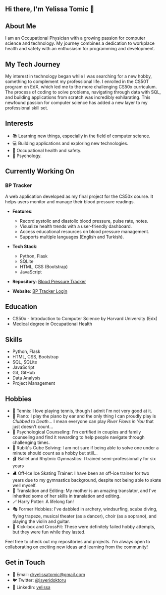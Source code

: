 ## Hi there, I'm Yelissa Tomic 👋

## About Me
I am an Occupational Physician with a growing passion for computer science and technology. My journey combines a dedication to workplace health and safety with an enthusiasm for programming and development. 


## My Tech Journey

My interest in technology began while I was searching for a new hobby, something to complement my professional life. I enrolled in the CS50T program on EdX, which led me to the more challenging CS50x curriculum. The process of coding to solve problems, navigating through data with SQL, and building applications from scratch was incredibly exhilarating. This newfound passion for computer science has added a new layer to my professional skill set.

## Interests
- 📚 Learning new things, especially in the field of computer science.
- 💻 Building applications and exploring new technologies.
- 🏥 Occupational health and safety.
- 👥 Psychology.

## Currently Working On
### BP Tracker
A web application developed as my final project for the CS50x course. It helps users monitor and manage their blood pressure readings.

- **Features**:
  - Record systolic and diastolic blood pressure, pulse rate, notes.
  - Visualize health trends with a user-friendly dashboard.
  - Access educational resources on blood pressure management.
  - Supports multiple languages (English and Turkish).

- **Tech Stack**:
  - Python, Flask
  - SQLite
  - HTML, CSS (Bootstrap)
  - JavaScript

- **Repository**: [Blood Pressure Tracker](https://github.com/Belifon/bp-tracker)
- **Website**: [BP Tracker Login](https://bp-tracker-bdbe1f8dce71.herokuapp.com/login)

## Education
- CS50x - Introduction to Computer Science by Harvard University (Edx)
- Medical degree in Occupational Health

## Skills
- Python, Flask
- HTML, CSS, Bootstrap
- SQL, SQLite
- JavaScript
- Git, GitHub
- Data Analysis
- Project Management


## Hobbies 
- 🎾 Tennis: I love playing tennis, though I admit I'm not very good at it.
- 🎹 Piano: I play the piano by ear and the only thing I can proudly play is *Clubbed to Death*... I mean everyone can play *River Flows in You* that just doesn't count...
- 🏡 Psychological Counseling: I'm certified in couples and family counseling and find it rewarding to help people navigate through challenging times.
- 🧮 Rubik's Cube Solving: I am not sure if being able to solve one under a minute should count as a hobby but still...
- 🩰 Ballet and Rhytmic Gymnastics: I trained semi-professionally for six years 
- ⛸️ Off-Ice Ice Skating Trainer: I have been an off-ice trainer for two years due to my gymnastics background, despite not being able to skate well myself.
- 💱 Translation and Editing: My mother is an amazing translator, and I've inherited some of her skills in translation and editing.
- 🪄 Harry Potter: A lifelong fan!
- 🎭 Former Hobbies: I've dabbled in archery, windsurfing, scuba diving, flying trapeze, musical theater (as a dancer), choir (as a soprano), and playing the violin and guitar.
- 🥊 Kick-box and CrossFit: These were definitely failed hobby attempts, but they were fun while they lasted.



Feel free to check out my repositories and projects. I'm always open to collaborating on exciting new ideas and learning from the community!

## Get in Touch
- 📧 Email: [dryelissatomic@gmail.com](mailto:dryelissatomic@gmail.com)
- 🐦 Twitter: [@isyeridoktoru](https://x.com/isyeridoktoru)
- 💼 LinkedIn: [yelissa](https://linkedin.com/in/yelissa)
<!--

Here are some ideas to get you started:

- 🔭 I’m currently working on ...
- 🌱 I’m currently learning ...
- 👯 I’m looking to collaborate on ...
- 🤔 I’m looking for help with ...
- 💬 Ask me about ...
- 📫 How to reach me: ...
- 😄 Pronouns: ...
- ⚡ Fun fact: ...
-->
